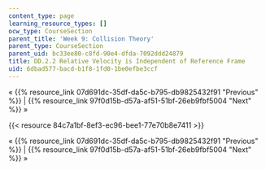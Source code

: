 ```yaml
---
content_type: page
learning_resource_types: []
ocw_type: CourseSection
parent_title: 'Week 9: Collision Theory'
parent_type: CourseSection
parent_uid: bc33ee80-c8fd-90e4-dfda-7092ddd24879
title: DD.2.2 Relative Velocity is Independent of Reference Frame
uid: 6dbad577-bacd-b1f8-1fd0-1be0efbe3ccf
---
```


« {{% resource_link 07d691dc-35df-da5c-b795-db9825432f91 "Previous" %}} | {{% resource_link 97f0d15b-d57a-af51-51bf-26eb9fbf5004 "Next" %}} »

{{< resource 84c7a1bf-8ef3-ec96-bee1-77e70b8e7411 >}}

« {{% resource_link 07d691dc-35df-da5c-b795-db9825432f91 "Previous" %}} | {{% resource_link 97f0d15b-d57a-af51-51bf-26eb9fbf5004 "Next" %}} »
